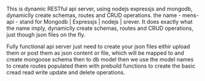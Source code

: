This is dynamic RESTful api server, using nodejs expressjs and mongodb, dynamiclly create schemas, routes and CRUD operations.
the name - mens-api - stand for Mongodb | Expressjs | nodejs | srever.
It does exactly what the name imply, dynamiclly create schemas, routes and CRUD operations, just though json files on the fly.

Fully functional api server just need to create your json files eithir upload them or post them as json content or file, which will be mapped to and create mongoose schema then to db model then we  use the model names to create routes populated them  with prebuild functions to create the basic cread read write update and delete operations.
